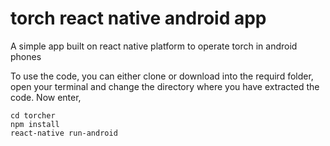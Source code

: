 # torch react native android app
A simple app built on react native platform to operate torch in android phones

To use the code, you can either clone or download into the requird folder, open your terminal and change the directory where you have extracted the code. Now enter,

  ```
  cd torcher
  npm install
  react-native run-android
  ```
